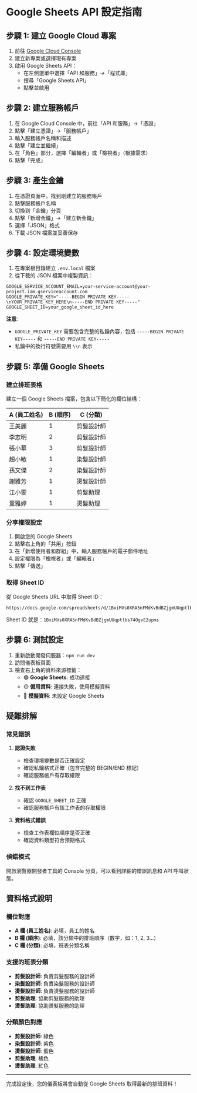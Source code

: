 # Google Sheets API 設定指南

## 步驟 1: 建立 Google Cloud 專案

1. 前往 [Google Cloud Console](https://console.cloud.google.com/)
2. 建立新專案或選擇現有專案
3. 啟用 Google Sheets API：
   - 在左側選單中選擇「API 和服務」→「程式庫」
   - 搜尋「Google Sheets API」
   - 點擊並啟用

## 步驟 2: 建立服務帳戶

1. 在 Google Cloud Console 中，前往「API 和服務」→「憑證」
2. 點擊「建立憑證」→「服務帳戶」
3. 輸入服務帳戶名稱和描述
4. 點擊「建立並繼續」
5. 在「角色」部分，選擇「編輯者」或「檢視者」（根據需求）
6. 點擊「完成」

## 步驟 3: 產生金鑰

1. 在憑證頁面中，找到剛建立的服務帳戶
2. 點擊服務帳戶名稱
3. 切換到「金鑰」分頁
4. 點擊「新增金鑰」→「建立新金鑰」
5. 選擇「JSON」格式
6. 下載 JSON 檔案並妥善保存

## 步驟 4: 設定環境變數

1. 在專案根目錄建立 `.env.local` 檔案
2. 從下載的 JSON 檔案中複製資訊：

```env
GOOGLE_SERVICE_ACCOUNT_EMAIL=your-service-account@your-project.iam.gserviceaccount.com
GOOGLE_PRIVATE_KEY="-----BEGIN PRIVATE KEY-----\nYOUR_PRIVATE_KEY_HERE\n-----END PRIVATE KEY-----"
GOOGLE_SHEET_ID=your_google_sheet_id_here
```

**注意**:

- `GOOGLE_PRIVATE_KEY` 需要包含完整的私鑰內容，包括 `-----BEGIN PRIVATE KEY-----` 和 `-----END PRIVATE KEY-----`
- 私鑰中的換行符號需要用 `\\n` 表示

## 步驟 5: 準備 Google Sheets

### 建立排班表格

建立一個 Google Sheets 檔案，包含以下簡化的欄位結構：

| A (員工姓名) | B (順序) | C (分類)   |
| ------------ | -------- | ---------- |
| 王美麗       | 1        | 剪髮設計師 |
| 李志明       | 2        | 剪髮設計師 |
| 張小華       | 3        | 剪髮設計師 |
| 趙小敏       | 1        | 染髮設計師 |
| 孫文傑       | 2        | 染髮設計師 |
| 謝雅芳       | 1        | 燙髮設計師 |
| 江小雯       | 1        | 剪髮助理   |
| 董雅婷       | 1        | 燙髮助理   |

### 分享權限設定

1. 開啟您的 Google Sheets
2. 點擊右上角的「共用」按鈕
3. 在「新增使用者和群組」中，輸入服務帳戶的電子郵件地址
4. 設定權限為「檢視者」或「編輯者」
5. 點擊「傳送」

### 取得 Sheet ID

從 Google Sheets URL 中取得 Sheet ID：

```
https://docs.google.com/spreadsheets/d/1BxiMVs0XRA5nFMdKvBdBZjgmUUqptlbs74OgvE2upms/edit
```

Sheet ID 就是：`1BxiMVs0XRA5nFMdKvBdBZjgmUUqptlbs74OgvE2upms`

## 步驟 6: 測試設定

1. 重新啟動開發伺服器：`npm run dev`
2. 訪問儀表板頁面
3. 檢查右上角的資料來源標籤：
   - 🟢 **Google Sheets**: 成功連接
   - 🟡 **備用資料**: 連接失敗，使用模擬資料
   - 🔴 **模擬資料**: 未設定 Google Sheets

## 疑難排解

### 常見錯誤

1. **認證失敗**

   - 檢查環境變數是否正確設定
   - 確認私鑰格式正確（包含完整的 BEGIN/END 標記）
   - 確認服務帳戶有存取權限

2. **找不到工作表**

   - 確認 `GOOGLE_SHEET_ID` 正確
   - 確認服務帳戶有該工作表的存取權限

3. **資料格式錯誤**
   - 檢查工作表欄位順序是否正確
   - 確認資料類型符合預期格式

### 偵錯模式

開啟瀏覽器開發者工具的 Console 分頁，可以看到詳細的錯誤訊息和 API 呼叫狀態。

## 資料格式說明

### 欄位對應

- **A 欄 (員工姓名)**: 必填，員工的姓名
- **B 欄 (順序)**: 必填，該分類中的排班順序（數字，如：1, 2, 3...）
- **C 欄 (分類)**: 必填，班表分類名稱

### 支援的班表分類

- **剪髮設計師**: 負責剪髮服務的設計師
- **染髮設計師**: 負責染髮服務的設計師
- **燙髮設計師**: 負責燙髮服務的設計師
- **剪髮助理**: 協助剪髮服務的助理
- **燙髮助理**: 協助燙髮服務的助理

### 分類顏色對應

- **剪髮設計師**: 綠色
- **染髮設計師**: 紫色
- **燙髮設計師**: 藍色
- **剪髮助理**: 橘色
- **燙髮助理**: 紅色

---

完成設定後，您的儀表板將會自動從 Google Sheets 取得最新的排班資料！
